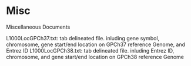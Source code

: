 # Misc
Miscellaneous Documents

L1000LocGPCh37.txt: tab delineated file. inluding gene symbol, chromosome, gene start/end location on GPCh37 reference Genome, and Entrez ID
L1000LocGPCh38.txt: tab delineated file. inluding Entrez ID, chromosome, and gene start/end location on GPCh38 reference Genome

